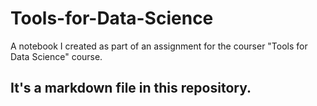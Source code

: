 # Tools-for-Data-Science
A notebook I created as part of an assignment for the courser "Tools for Data Science" course.

## It's a markdown file in this repository.
